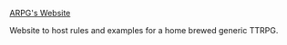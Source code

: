 [ARPG's Website](https://arpg.ajrussell.ca)

Website to host rules and examples for a home brewed generic TTRPG.

